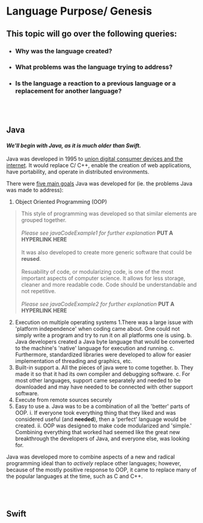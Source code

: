 # Language Purpose/ Genesis
## This topic will go over the following queries:
* ### Why was the language created?
* ### What problems was the language trying to address?
* ### Is the language a reaction to a previous language or a replacement for another language?
<br></br>
## Java
#### _We'll begin with Java, as it is much older than Swift._

Java was developed in 1995 to [union digital consumer devices and the internet](http://www.oracle.com/technetwork/java/javase/overview/javahistory-index-198355.html). It would replace C/ C++, enable the creation of web applications, have portability, and operate in distributed environments.

There were [five main goals](http://www.freejavaguide.com/history.html) Java was developed for (ie. the problems Java was made to address):
1. Object Oriented Programming (OOP)
  > This style of programming was developed so that similar elements are grouped together.<br></br>*Please see javaCodeExample1 for further explanation* **PUT A HYPERLINK HERE**<br></br> It was also developed to create more generic software that could be **reused**.<br></br>Resuability of code, or modularizing code, is one of the most important aspects of computer science. It allows for less storage, cleaner and more readable code. Code should be understandable and not repetitive. <br></br>*Please see javaCodeExample2 for further explanation* **PUT A HYPERLINK HERE**
2. Execution on multiple operating systems
 1.There was a large issue with 'platform independence' when coding came about. One could not simply write a program and try to run it on all platforms one is using. 
  b. Java developers created a Java byte language that would be converted to the machine's 'native' language for execution and running.
  c. Furthermore, standardized libraries were developed to allow for easier implementation of threading and graphics, etc.
3. Built-in support
  a. All the pieces of java were to come together. 
  b. They made it so that it had its own compiler and debugging software.
  c. For most other languages, support came separately and needed to be downloaded and may have needed to be connected with other support software.
4. Execute from remote sources securely
5. Easy to use
  a. Java was to be a combination of all the 'better' parts of OOP.
    i. If everyone took everything thing that they liked and was considered useful (and **needed**), then a 'perfect' language would be created.
    ii. OOP was designed to make code modularized and 'simple.' Combining everything that worked had seemed like the great new breakthrough the developers of Java, and everyone else, was looking for.

Java was developed more to combine aspects of a new and radical programming ideal than to *actively* replace other languages; however, because of the mostly positive response to OOP, it came to replace many of the popular languages at the time, such as C and C++.

<br></br>
## Swift
